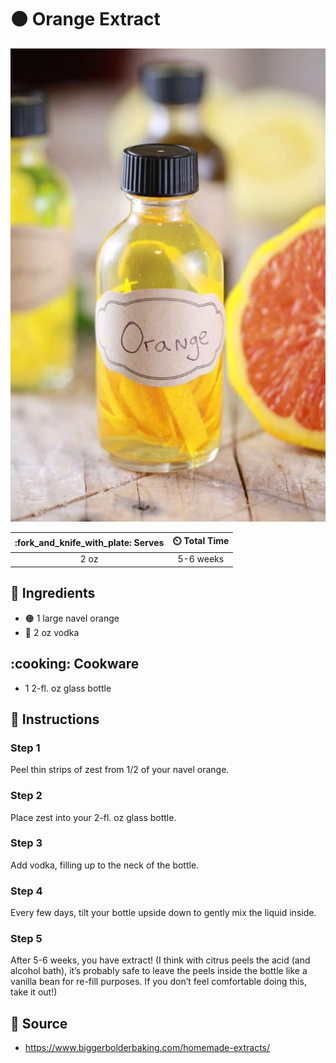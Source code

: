 # :orange_circle: Orange Extract

![Orange Extract](../../assets/images/orange-extract.jpg)

| :fork_and_knife_with_plate: Serves | :timer_clock: Total Time |
|:----------------------------------:|:-----------------------: |
| 2 oz | 5-6 weeks |

## :salt: Ingredients

- :orange_circle: 1 large navel orange
- :sake: 2 oz vodka

## :cooking: Cookware

- 1 2-fl. oz glass bottle

## :pencil: Instructions

### Step 1

Peel thin strips of zest from 1/2 of your navel orange.

### Step 2

Place zest into your 2-fl. oz glass bottle.

### Step 3

Add vodka, filling up to the neck of the bottle.

### Step 4

Every few days, tilt your bottle upside down to gently mix the liquid inside.

### Step 5

After 5-6 weeks, you have extract! (I think with citrus peels the acid (and alcohol bath), it’s probably safe to leave
the peels inside the bottle like a vanilla bean for re-fill purposes. If you don’t feel comfortable doing this, take
it out!)

## :link: Source

- <https://www.biggerbolderbaking.com/homemade-extracts/>
